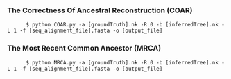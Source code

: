 
### The Correctness Of Ancestral Reconstruction (COAR)

```
      $ python COAR.py -a [groundTruth].nk -R 0 -b [inferredTree].nk -L 1 -f [seq_alignment_file].fasta -o [output_file] 
```


### The Most Recent Common Ancestor (MRCA) 

```
      $ python MRCA.py -a [groundTruth].nk -R 0 -b [inferredTree].nk -L 1 -f [seq_alignment_file].fasta -o [output_file] 
```
